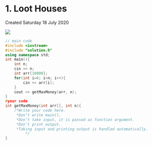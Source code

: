 # 1. Loot Houses
Created Saturday 18 July 2020

![](/assets/1._Loot_Houses_-_80-image-1.png)

```cpp
// main code
#include <iostream>
#include "solution.h"
using namespace std;
int main(){
    int n;
    cin >> n;
    int arr[10000];
    for(int i=0; i<n; i++){
        cin >> arr[i];
    }
    cout << getMaxMoney(arr, n);
}
#your code
int getMaxMoney(int arr[], int n){
	/*Write your code here.
	 *Don’t write main().
	 *Don’t take input, it is passed as function argument.
	 *Don’t print output.
	 *Taking input and printing output is handled automatically.
         */
}
```
